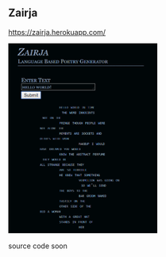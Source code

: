 ## Zairja
https://zairja.herokuapp.com/

<img src="/images/screenshot.png?raw=true" width="300" />

source code soon

